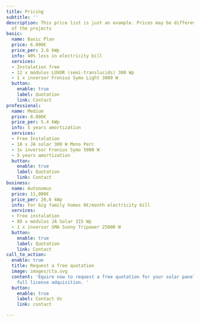 ```yaml
---
title: Pricing
subtitle: ''
description: This price list is just an example. Prices may be different depending
  of the projects
basic:
  name: Basic Plan
  price: 6.000€
  price_per: 3.6 kWp
  info: 40% less in electricity bill
  services:
  - Instalation free
  - 12 x módulos LUXOR (semi-translucids) 300 Wp
  - 1 x inversor Fronius Symo Light 3000 W
  button:
    enable: true
    label: Quotation
    link: Contact
professional:
  name: Medium
  price: 8.000€
  price_per: 5.4 kWp
  info: 5 years amortization
  services:
  - Free Instalation
  - 18 x JA solar 300 W Mono Perc
  - 1x inversor Fronius Symo 5000 W
  - 5 years amortization
  button:
    enable: true
    label: Quotation
    link: Contact
business:
  name: Autonomus
  price: 11,000€
  price_per: 26,6 kWp
  info: For big family homes 0€/month electricity bill
  services:
  - Free instalation
  - 80 x módulos JA Solar 315 Wp
  - 1 x inversor SMA Sunny Tripower 25000 W
  button:
    enable: true
    label: Quotation
    link: Contact
call_to_action:
  enable: true
  title: Request a free quotation
  image: images/cta.svg
  content: 'Equire now to request a free quotation for your solar panels project and
    full license adquisition. '
  button:
    enable: true
    label: Contact Us
    link: contact

---
```


